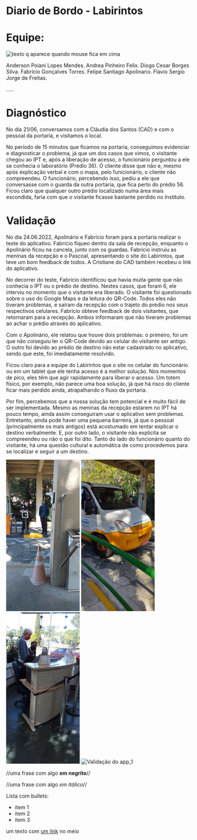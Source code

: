 # Diario de Bordo - Labirintos

<h1>Equipe:</h1>

<img src="https://www.ipt.br/imagens/logo_ipt.gif" alt="texto q aparece quando mouse fica em cima" width="200"/>

Anderson Poiani Lopes Mendes.
Andrea Pinheiro Felix.
Diogo Cesar Borges Silva.
Fabrício Gonçalves Torres.
Felipe Santiago Apolinario.
Flavio Sergio Jorge de Freitas.


.....

<h1>Diagnóstico</h1>

No dia 21/06, conversamos com a Cláudia dos Santos (CAD) e com o pessoal da portaria, e visitamos o local.

No período de 15 minutos que ficamos na portaria, conseguimos evidenciar e diagnosticar o problema, já que um dos casos que vimos, o visitante chegou ao IPT e, após a liberação de acesso, o funcionário perguntou a ele se conhecia o laboratório (Prédio 36). O cliente disse que não e, mesmo após explicação verbal e com o mapa, pelo funicionário, o cliente não compreendeu. O funcionário, percebendo isso, pediu a ele que conversasse com o guarda da outra portaria, que fica perto do prédio 56. Ficou claro que qualquer outro prédio localizado numa área mais escondida, faria com que o visitante ficasse bastante perdido no Instituto.



<h1>Validação</h1>
No dia 24.06.2022, Apolinário e Fabrício foram para a portaria realizar o teste do aplicativo.
Fabrício fiqueo dentro da sala de recepção, enquanto o Apolinário ficou na cancela, junto com os guardas.
Fabrício instruiu as meninas da recepção e o Pascoal, apresentando o site do Labirintos, que teve um bom feedback de todos.
A Cristiane do CAD também recebeu o link do aplicativo.

No decorrer do teste, Fabrício identificou que havia muita gente que não conhecia o IPT ou o prédio de destino. Nestes casos, que foram 6, ele interviu no momento que o visitante era liberado. O visitante foi questionado sobre o uso do Google Maps e da leitura do QR-Code. Todos eles não tiveram problemas, e saíram da recepção com o trajeto do prédio nos seus respectivos celulares. Fabrício obteve feedback de dois visitantes, que retornaram para a recepção. Ambos informaram que não tiveram problemas ao achar o prédio através do aplicativo.

Com o Apolinário, ele relatou que houve dois problemas: o primeiro, foi um que não coiseguiu ler o QR-Code devido ao celular do visitante ser antigo. O outro foi devido ao prédio de destino não estar cadastrado no aplicativo, sendo que este, foi imediatamente resolvido.

Ficou claro para a equipe do Labirintos que o site no celular do funcionário ou em um tablet que ele tenha acesso é a melhor solução. Nos momentos de pico, eles têm que agir rapidamente para liberar o acesso. Um totem físico, por exemplo, não parece uma boa solução, já que há risco do cliente ficar mais perdido ainda, atrapalhando o fluxo da portaria.

Por fim, percebemos que a nossa solução tem potencial e é muito fácil de ser implementada. Mesmo as meninas da recepção estarem no IPT há pouco tempo, ainda assim conseguiram usar o aplicativo sem problemas. Entretanto, ainda pode haver uma pequena barreira, já que o pessoal (principalmente os mais antigos) está acostumado em tentar explicar o destino verbalmente. E, por outro lado, o visitante não explicita se compreendeu ou não o que foi dito. Tanto do lado do funcionário quanto do visitante, há uma questão cultural e automática de como procedemos para se localizar e seguir a um destino.

<img src="https://github.com/Github2diogo/labirintus/blob/main/20220623_101942.jpg" alt="Validação do app_1" width="200"/>

<img src="https://github.com/Github2diogo/labirintus/blob/main/20220623_103337.jpg" alt="Validação do app_2" width="200"/>

<img src="https://github.com/Github2diogo/labirintus/blob/main/20220623_103916.jpg" alt="Validação do app_3" width="200"/>

<img src="https://github.com/Github2diogo/labirintus/blob/main/20220623_110824.jpg" alt="Validação do app_1" width="200"/>


//uma frase com algo **em negrito**//


//uma frase com algo *em itálico*//


Lista com bullets:
- item 1
- item 2
- item 3


um texto com [um link](https://www.ipt.br) no meio
